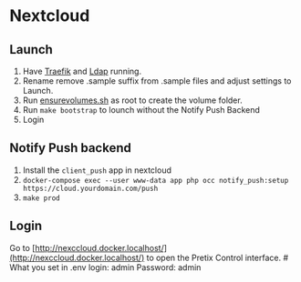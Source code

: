 # Nextcloud

## Launch

1. Have [Traefik](https://github.com/Mind-Hochschul-Netzwerk/traefik) and [Ldap](https://github.com/Mind-Hochschul-Netzwerk/ldap) running.
2. Rename remove .sample suffix from .sample files and adjust settings to Launch.
3. Run [ensurevolumes.sh](ensurevolumes.sh) as root to create the volume folder.
4. Run `make bootstrap` to lounch without the Notify Push Backend
5. Login

## Notify Push backend

1. Install the `client_push` app in nextcloud
2. `docker-compose exec --user www-data app php occ notify_push:setup https://cloud.yourdomain.com/push`
3. `make prod`

## Login

Go to [http://nexccloud.docker.localhost/](http://nexccloud.docker.localhost/) to open the Pretix Control interface.
    # What you set in .env
    login: admin
    Password: admin
